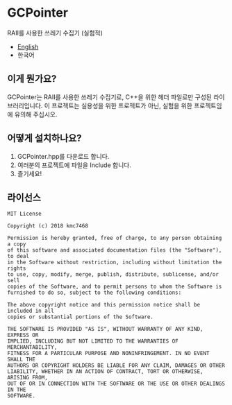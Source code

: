 # GCPointer
RAII를 사용한 쓰레기 수집기 (실험적)
- [English](https://github.com/kmc7468/GCPointer/blob/master/README.md)
- 한국어

## 이게 뭔가요?
GCPointer는 RAII를 사용한 쓰레기 수집기로, C++을 위한 헤더 파일로만 구성된 라이브러리입니다. 이 프로젝트는 실용성을 위한 프로젝트가 아닌, 실험을 위한 프로젝트임에 유의해 주십시오.

## 어떻게 설치하나요?
1. GCPointer.hpp를 다운로드 합니다.
2. 여러분의 프로젝트에 파일을 Include 합니다.
3. 즐기세요!

## 라이선스
```
MIT License

Copyright (c) 2018 kmc7468

Permission is hereby granted, free of charge, to any person obtaining a copy
of this software and associated documentation files (the "Software"), to deal
in the Software without restriction, including without limitation the rights
to use, copy, modify, merge, publish, distribute, sublicense, and/or sell
copies of the Software, and to permit persons to whom the Software is
furnished to do so, subject to the following conditions:

The above copyright notice and this permission notice shall be included in all
copies or substantial portions of the Software.

THE SOFTWARE IS PROVIDED "AS IS", WITHOUT WARRANTY OF ANY KIND, EXPRESS OR
IMPLIED, INCLUDING BUT NOT LIMITED TO THE WARRANTIES OF MERCHANTABILITY,
FITNESS FOR A PARTICULAR PURPOSE AND NONINFRINGEMENT. IN NO EVENT SHALL THE
AUTHORS OR COPYRIGHT HOLDERS BE LIABLE FOR ANY CLAIM, DAMAGES OR OTHER
LIABILITY, WHETHER IN AN ACTION OF CONTRACT, TORT OR OTHERWISE, ARISING FROM,
OUT OF OR IN CONNECTION WITH THE SOFTWARE OR THE USE OR OTHER DEALINGS IN THE
SOFTWARE.
```
